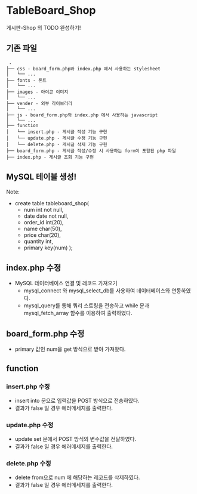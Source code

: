 # TableBoard_Shop
게시판-Shop 의 TODO 완성하기!

## 기존 파일
```
 .
├── css - board_form.php와 index.php 에서 사용하는 stylesheet
│   └── ...
├── fonts - 폰트
│   └── ...
├── images - 아이콘 이미지
│   └── ...
├── vender - 외부 라이브러리
│   └── ...
├── js - board_form.php와 index.php 에서 사용하는 javascript
│   └── ...
├── function
│   └── insert.php - 게시글 작성 기능 구현
│   └── update.php - 게시글 수정 기능 구현
│   └── delete.php - 게시글 삭제 기능 구현
├── board_form.php - 게시글 작성/수정 시 사용하는 form이 포함된 php 파일
├── index.php - 게시글 조회 기능 구현
```

## MySQL 테이블 생성!
Note: 
- create table tableboard_shop(
    - num int not null,
    - date date not null,
    - order_id int(20),
    - name char(50),
    - price char(20),
    - quantity int,
    - primary key(num) );
    
## index.php 수정
- MySQL 데이터베이스 연결 및 레코드 가져오기
    - mysql_connect 와 mysql_select_db를 사용하여 데이터베이스와 연동하였다.
    - mysql_query를 통해 쿼리 스트링을 전송하고 while 문과 mysql_fetch_array 함수를 이용하여 출력하였다. 
    
## board_form.php 수정
- primary 값인 num을 get 방식으로 받아 가져왔다. 

## function
### insert.php 수정
- insert into 문으로 입력값을 POST 방식으로 전송하였다. 
- 결과가 false 일 경우 에러메세지를 출력한다. 

### update.php 수정
- update set 문에서 POST 방식의 변수값을 전달하였다. 
- 결과가 false 일 경우 에러메세지를 출력한다.

### delete.php 수정
- delete from으로 num 에 해당하는 레코드를 삭제하였다. 
- 결과가 false 일 경우 에러메세지를 출력한다.